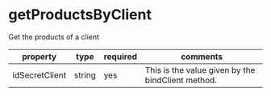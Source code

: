 getProductsByClient
=====================
Get the products of a client

property  | type | required | comments
----------|------|----------|---------
idSecretClient|string|yes|This is the value given by the bindClient method.
